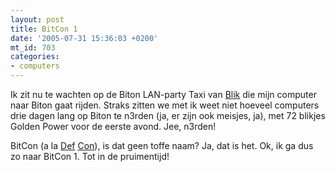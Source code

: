 ```yaml
---
layout: post
title: BitCon 1
date: '2005-07-31 15:36:03 +0200'
mt_id: 703
categories:
- computers
---
```

Ik zit nu te wachten op de Biton LAN-party Taxi van <a href="http://www.livejournal.com/users/__blik__/">Blik</a> die mijn computer naar Biton gaat rijden. Straks zitten we met ik weet niet hoeveel computers drie dagen lang op Biton te n3rden (ja, er zijn ook meisjes, ja), met 72 blikjes Golden Power voor de eerste avond. Jee, n3rden!

BitCon (a la <a href="http://www.defcon.org/">Def</a> <a href="https://en.wikipedia.org/wiki/DEF_CON">Con</a>), is dat geen toffe naam? Ja, dat is het. Ok, ik ga dus zo naar BitCon 1. Tot in de pruimentijd!
